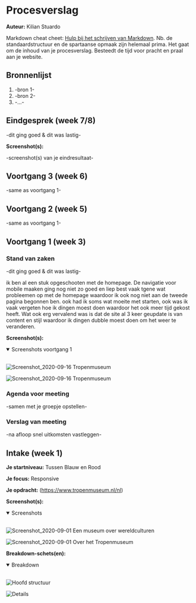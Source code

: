# Procesverslag
**Auteur:** Kilian Stuardo

Markdown cheat cheet: [Hulp bij het schrijven van Markdown](https://github.com/adam-p/markdown-here/wiki/Markdown-Cheatsheet). Nb. de standaardstructuur en de spartaanse opmaak zijn helemaal prima. Het gaat om de inhoud van je procesverslag. Besteedt de tijd voor pracht en praal aan je website.



## Bronnenlijst
1. -bron 1-
2. -bron 2-
3. -...-



## Eindgesprek (week 7/8)

-dit ging goed & dit was lastig-

**Screenshot(s):**

-screenshot(s) van je eindresultaat-



## Voortgang 3 (week 6)

-same as voortgang 1-



## Voortgang 2 (week 5)

-same as voortgang 1-



## Voortgang 1 (week 3)

### Stand van zaken

-dit ging goed & dit was lastig-

ik ben al een stuk opgeschooten met de homepage. De navigatie voor mobile maaken ging nog niet zo goed en liep best vaak tgene wat probleemen op met de homepage waardoor ik ook nog niet aan de tweede pagina begonnen ben. ook had ik soms wat moeite met starten, ook was ik vaak vergeten hoe ik dingen moest doen waardoor het ook meer tijd gekost heeft. Wat ook erg vervalend was is dat de site al 3 keer geupdate is van content en stijl waardoor ik dingen dubble moest doen om het weer te veranderen.

**Screenshot(s):**
<details open>
<summary>Screenshots voortgang 1</summary>
<br>

![Screenshot_2020-09-16 Tropenmuseum](https://user-images.githubusercontent.com/45419401/93386478-0e64dd80-f868-11ea-92c3-7a10b8866ac4.jpg)

![Screenshot_2020-09-16 Tropenmuseum](https://user-images.githubusercontent.com/45419401/93386558-289ebb80-f868-11ea-92f3-c7efbd1d8e95.png)

</details>

### Agenda voor meeting

-samen met je groepje opstellen-

### Verslag van meeting

-na afloop snel uitkomsten vastleggen-



## Intake (week 1)

**Je startniveau:** Tussen Blauw en Rood

**Je focus:** Responsive

**Je opdracht:** (https://www.tropenmuseum.nl/nl)

**Screenshot(s):**

<details open>
<summary>Screenshots</summary>
<br>

![Screenshot_2020-09-01 Een museum over wereldculturen](https://user-images.githubusercontent.com/45419401/93386196-a44c3880-f867-11ea-914d-99d6d9c7dd97.jpg)


![Screenshot_2020-09-01 Over het Tropenmuseum](https://user-images.githubusercontent.com/45419401/93386305-c5148e00-f867-11ea-946f-3a39492fbaf6.jpg)

</details>

**Breakdown-schets(en):**

<details open>
<summary>Breakdown</summary>
<br>

![Hoofd structuur](https://user-images.githubusercontent.com/45419401/92012982-733f1480-ed4d-11ea-8858-9310d8cae1db.png)

![Details](https://user-images.githubusercontent.com/45419401/92013097-9b2e7800-ed4d-11ea-8dda-04c244c3c2f3.png)

</details>
